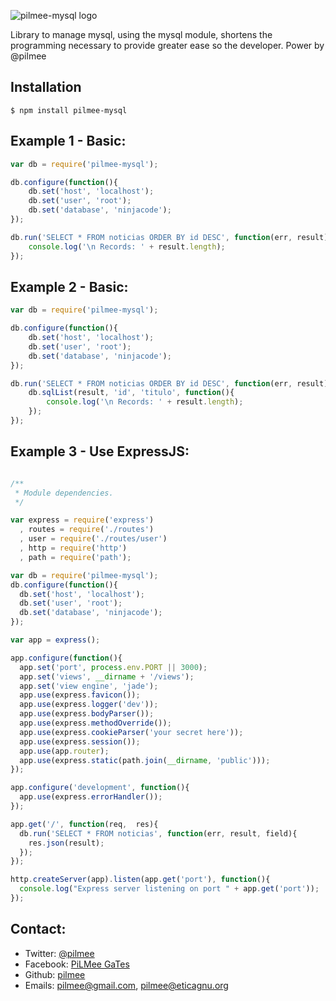 ![pilmee-mysql logo](http://eticagnu.org/wp-content/uploads/2013/05/pilmee-mysql.png)

  Library to manage mysql, using the mysql module, shortens the programming necessary to provide greater ease so the developer. 
  Power by @pilmee
  
## Installation

    $ npm install pilmee-mysql
  
## Example 1 - Basic:

```js
var db = require('pilmee-mysql');

db.configure(function(){
	db.set('host', 'localhost');
	db.set('user', 'root');
	db.set('database', 'ninjacode');
});

db.run('SELECT * FROM noticias ORDER BY id DESC', function(err, result){
 	console.log('\n Records: ' + result.length);
});
```

## Example 2 - Basic:

```js
var db = require('pilmee-mysql');

db.configure(function(){
	db.set('host', 'localhost');
	db.set('user', 'root');
	db.set('database', 'ninjacode');
});

db.run('SELECT * FROM noticias ORDER BY id DESC', function(err, result){
 	db.sqlList(result, 'id', 'titulo', function(){
 		console.log('\n Records: ' + result.length);
 	});
});
```

## Example 3 - Use ExpressJS:

```js

/**
 * Module dependencies.
 */

var express = require('express')
  , routes = require('./routes')
  , user = require('./routes/user')
  , http = require('http')
  , path = require('path');

var db = require('pilmee-mysql');
db.configure(function(){
  db.set('host', 'localhost');
  db.set('user', 'root');
  db.set('database', 'ninjacode');
});

var app = express();

app.configure(function(){
  app.set('port', process.env.PORT || 3000);
  app.set('views', __dirname + '/views');
  app.set('view engine', 'jade');
  app.use(express.favicon());
  app.use(express.logger('dev'));
  app.use(express.bodyParser());
  app.use(express.methodOverride());
  app.use(express.cookieParser('your secret here'));
  app.use(express.session());
  app.use(app.router);
  app.use(express.static(path.join(__dirname, 'public')));
});

app.configure('development', function(){
  app.use(express.errorHandler());
});

app.get('/', function(req,  res){
  db.run('SELECT * FROM noticias', function(err, result, field){
    res.json(result);
  });
});

http.createServer(app).listen(app.get('port'), function(){
  console.log("Express server listening on port " + app.get('port'));
});
```

## Contact:

  * Twitter: [@pilmee](http://twitter.com/pilmee)
  * Facebook: [PiLMee GaTes](http://fb.com/pilmee)
  * Github: [pilmee](http://github.com/pilmee)
  * Emails: pilmee@gmail.com, pilmee@eticagnu.org
	

